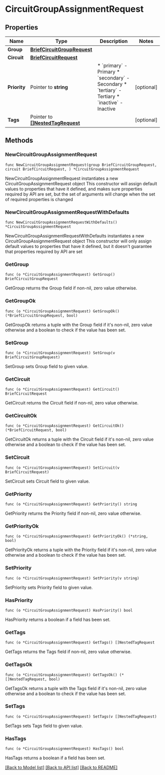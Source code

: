 # CircuitGroupAssignmentRequest

## Properties

Name | Type | Description | Notes
------------ | ------------- | ------------- | -------------
**Group** | [**BriefCircuitGroupRequest**](BriefCircuitGroupRequest.md) |  | 
**Circuit** | [**BriefCircuitRequest**](BriefCircuitRequest.md) |  | 
**Priority** | Pointer to **string** | * &#x60;primary&#x60; - Primary * &#x60;secondary&#x60; - Secondary * &#x60;tertiary&#x60; - Tertiary * &#x60;inactive&#x60; - Inactive | [optional] 
**Tags** | Pointer to [**[]NestedTagRequest**](NestedTagRequest.md) |  | [optional] 

## Methods

### NewCircuitGroupAssignmentRequest

`func NewCircuitGroupAssignmentRequest(group BriefCircuitGroupRequest, circuit BriefCircuitRequest, ) *CircuitGroupAssignmentRequest`

NewCircuitGroupAssignmentRequest instantiates a new CircuitGroupAssignmentRequest object
This constructor will assign default values to properties that have it defined,
and makes sure properties required by API are set, but the set of arguments
will change when the set of required properties is changed

### NewCircuitGroupAssignmentRequestWithDefaults

`func NewCircuitGroupAssignmentRequestWithDefaults() *CircuitGroupAssignmentRequest`

NewCircuitGroupAssignmentRequestWithDefaults instantiates a new CircuitGroupAssignmentRequest object
This constructor will only assign default values to properties that have it defined,
but it doesn't guarantee that properties required by API are set

### GetGroup

`func (o *CircuitGroupAssignmentRequest) GetGroup() BriefCircuitGroupRequest`

GetGroup returns the Group field if non-nil, zero value otherwise.

### GetGroupOk

`func (o *CircuitGroupAssignmentRequest) GetGroupOk() (*BriefCircuitGroupRequest, bool)`

GetGroupOk returns a tuple with the Group field if it's non-nil, zero value otherwise
and a boolean to check if the value has been set.

### SetGroup

`func (o *CircuitGroupAssignmentRequest) SetGroup(v BriefCircuitGroupRequest)`

SetGroup sets Group field to given value.


### GetCircuit

`func (o *CircuitGroupAssignmentRequest) GetCircuit() BriefCircuitRequest`

GetCircuit returns the Circuit field if non-nil, zero value otherwise.

### GetCircuitOk

`func (o *CircuitGroupAssignmentRequest) GetCircuitOk() (*BriefCircuitRequest, bool)`

GetCircuitOk returns a tuple with the Circuit field if it's non-nil, zero value otherwise
and a boolean to check if the value has been set.

### SetCircuit

`func (o *CircuitGroupAssignmentRequest) SetCircuit(v BriefCircuitRequest)`

SetCircuit sets Circuit field to given value.


### GetPriority

`func (o *CircuitGroupAssignmentRequest) GetPriority() string`

GetPriority returns the Priority field if non-nil, zero value otherwise.

### GetPriorityOk

`func (o *CircuitGroupAssignmentRequest) GetPriorityOk() (*string, bool)`

GetPriorityOk returns a tuple with the Priority field if it's non-nil, zero value otherwise
and a boolean to check if the value has been set.

### SetPriority

`func (o *CircuitGroupAssignmentRequest) SetPriority(v string)`

SetPriority sets Priority field to given value.

### HasPriority

`func (o *CircuitGroupAssignmentRequest) HasPriority() bool`

HasPriority returns a boolean if a field has been set.

### GetTags

`func (o *CircuitGroupAssignmentRequest) GetTags() []NestedTagRequest`

GetTags returns the Tags field if non-nil, zero value otherwise.

### GetTagsOk

`func (o *CircuitGroupAssignmentRequest) GetTagsOk() (*[]NestedTagRequest, bool)`

GetTagsOk returns a tuple with the Tags field if it's non-nil, zero value otherwise
and a boolean to check if the value has been set.

### SetTags

`func (o *CircuitGroupAssignmentRequest) SetTags(v []NestedTagRequest)`

SetTags sets Tags field to given value.

### HasTags

`func (o *CircuitGroupAssignmentRequest) HasTags() bool`

HasTags returns a boolean if a field has been set.


[[Back to Model list]](../README.md#documentation-for-models) [[Back to API list]](../README.md#documentation-for-api-endpoints) [[Back to README]](../README.md)


